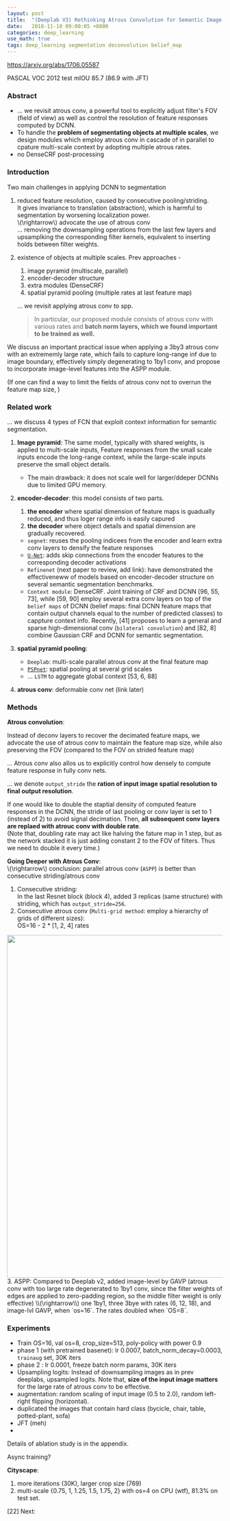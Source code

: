 ```yaml
---
layout: post
title:  "(Deeplab V3) Rethinking Atrous Convolution for Semantic Image Segmentation"
date:   2018-11-10 09:00:05 +0800
categories: deep_learning
use_math: true
tags: deep_learning segmentation deconvolution belief_map
---
```


<a href="https://arxiv.org/abs/1706.05587" target="_blank">https://arxiv.org/abs/1706.05587</a>

PASCAL VOC 2012 test mIOU 85.7 (86.9 with JFT)


### Abstract
* ... we revisit atrous conv, a powerful tool to explicitly adjust filter's FOV (field of view) as well as control the resolution of feature responses computed by DCNN.
* To handle the __problem of segmentating objects at multiple scales__, we design modules which employ atrous conv in cascade of in parallel to cpature multi-scale context by adopting multiple atrous rates.
* no DenseCRF post-processing

### Introduction
Two main challenges in applying DCNN to segmentation
1. reduced feature resolution, caused by consecutive pooling/striding.  
It gives invariance to translation (abstraction), which is harmful to segmentation by worsening localization power.  
	\\(\rightarrow\\) advocate the use of atrous conv  
	... removing the downsampling operations from the last few layers and upsamplking the corresponding filter kernels, equivalent to inserting holds between filter weights.
2. existence of objects at multiple scales.
	Prev approaches - 
	1. image pyramid (multiscale, parallel)
	2. encoder-decoder structure
	3. extra modules (DenseCRF)
	4. spatial pyramid pooling (multiple rates at last feature map)
	
	... we revisit applying atrous conv to spp.  
	> In particular, our proposed module consists of atrous conv with various rates and __batch norm layers, which we found important to be trained as well.__
	
We discuss an important practical issue when applying a 3by3 atrous conv with an extrememly large rate, which fails to capture long-range inf due to image boundary, effectively simply degenerating to 1by1 conv, and propose to incorporate image-level features into the ASPP module.

(If one can find a way to limit the fields of atrous conv not to overrun the feature map size, )

### Related work

... we discuss 4 types of FCN that exploit context information for semantic segmentation.

1. __Image pyramid__: The same model, typically with shared weights, is applied to multi-scale inputs, Feature responses from the small scale inputs encode the long-range context, while the large-scale inputs preserve the small object details.
	* The main drawback: it does not scale well for larger/ddeper DCNNs due to limited GPU memory.
2. __encoder-decoder__: this model consists of two parts.
	1. __the encoder__ where spatial dimension of feature maps is guadually reduced, and thus loger range info is easily capured
	2. __the decoder__ where object details and spatial dimension are gradually recovered.
	
	* `segnet`: reuses the pooling indicees from the encoder and learn extra conv layers to densify the feature responses
	* <a href="{{site.url}}/deep_learning/2018/10/18/unet.html" target="_blank">`U-Net`</a>: adds skip connections from the encoder features to the corresponding decoder activations
	* `Refinenet` (next paper to review, add link): have demonstrated the effectiveneww of models based on encoder-decoder structure on several semantic segmentation benchmarks.
	* `Context module`: DenseCRF. Joint training of CRF and DCNN [96, 55, 73], while [59, 90] employ several extra conv layers on top of the `belief maps` of DCNN (belief maps: final DCNN feature maps that contain output channels equal to the number of predicted classes)  to cappture context info. Recently, [41] proposes to learn a general and sparse high-dimensional conv (`bilateral convolution`) and [82, 8] combine Gaussian CRF and DCNN for semantic segmentation.
3. __spatial pyramid pooling__: 
	* `Deeplab`: multi-scale parallel atrous conv at the final feature map
	* <a href="{{site.url}}/deep_learning/2018/11/01/pspnset.html" target="_blank">`PSPnet`</a>: spatial pooling at several grid scales
	* ... `LSTM` to aggregate global context [53, 6, 88]
4. __atrous conv__: deformable conv net (link later)


### Methods
__Atrous convolution__:  

Instead of deconv layers to recover the decimated feature maps, we advocate the use of atrous conv to maintain the feature map size, while also preserving the FOV (compared to the FOV on strided feature map)

... Atrous conv also allos us to explicitly control how densely to compute feature response in fully conv nets.

... we denote `output_stride` the __ration of input image spatial resolution to final output resolution__.

If one would like to double the staptial density of computed feature responses in the DCNN, the stride of last pooling or conv layer is set to 1 (instead of 2) to avoid signal decimation. Then, __all subsequent conv layers are replaed with atrouc conv with double rate__.  
(Note that, doubling rate may act like halving the fature map in 1 step, but as the network stacked it is just adding constant 2 to the FOV of filters. Thus we need to double it every time.) 


__Going Deeper with Atrous Conv__:  
\\(\rightarrow\\) conclusion: parallel atrous conv (`ASPP`) is better than consecutive striding/atrous conv  
1. Consecutive striding:  
In the last Resnet block (block 4), added 3 replicas (same structure) with striding, which has `output_stride=256`.  
2. Consecutive atrous conv (`Multi-grid method`: employ a hierarchy of grids of different sizes):  
OS=16 - 2 * [1, 2, 4] rates  
<img src="{{ site.url }}/nailbrainz.github.io/images/deeplearning/consec.png" class="center" style="width:800px"/>  
3. ASPP: Compared to Deeplab v2, added image-level by GAVP (atrous conv with too large rate degenerated to 1by1 conv, since the filter weights of edges are applied to zero-padding region, so the middle filter weight is only effective)  
\\(\rightarrow\\) one 1by1, three 3bye with rates (6, 12, 18), and image-lvl GAVP, when `os=16`. The rates doubled when `OS=8`.


### Experiments

* Train OS=16, val os=8, crop_size=513, poly-policy with power 0.9
* phase 1 (with pretrained basenet): lr 0.0007, batch_norm_decay=0.0003, `trainaug` set, 30K iters
* phase 2 : lr 0.0001, freeze batch norm params, 30K iters
* Upsampling logits: Instead of downsampling images as in prev deeplabs, upsampled logits. Note that, __size of the input image matters__ for the large rate of atrous conv to be effective.
* augmentation: random scaling of input image (0.5 to 2.0), random left-right flipping (horizontal).
* duplicated the images that contain hard class (bycicle, chair, table, potted-plant, sofa)
* JFT (meh)
* 

Details of ablation study is in the appendix.

Async training?

__Cityscape__: 
1. more iterations (30K), larger crop size (769)
2. multi-scale {0.75, 1, 1.25, 1.5, 1.75, 2} with os=4 on CPU (wtf), 81.3% on test set.

[22]
Next:  


